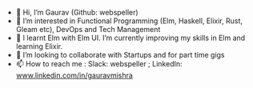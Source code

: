 - 👋 Hi, I’m Gaurav (Github: webspeller)
- 👀 I’m interested in Functional Programming (Elm, Haskell, Elixir, Rust, Gleam etc), DevOps and Tech Management
- 🌱 I learnt Elm with Elm UI. I’m currently improving my skills in Elm and learning Elixir.
- 💞️ I’m looking to collaborate with Startups and for part time gigs
- 📫 How to reach me : Slack: webspeller ; LinkedIn: www.linkedin.com/in/gauravmishra

<!---
webspeller/webspeller is a ✨ special ✨ repository because its `README.md` (this file) appears on your GitHub profile.
You can click the Preview link to take a look at your changes.
--->
